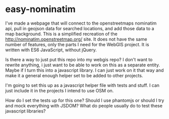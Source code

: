 # easy-nominatim
I've made a webpage that will connect to the openstreetmaps nominatim api, pull in geojson data for searched locations, and add those data to a map background. This is a simplified recreation of the http://nominatim.openstreetmap.org/ site. It does not have the same number of features, only the parts I need for the WebGIS project. It is written with ES6 JavaScript, without jQuery.

Is there a way to just put this repo into my webgis repo? I don't want to rewrite anything, i just want to be able to work on this as a separate entity. Maybe if I turn this into a javascript library. I can just work on it that way and make it a general enough helper set to be added to other projects.

I'm going to set this up as a javascript helper file with tests and stuff. I can just include it in the projects I intend to use OSM on.

How do I set the tests up for this one? Should I use phantomjs or should I try and mock everything with JSDOM? What do people usually do to test these javascript libraries?
